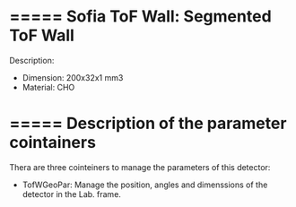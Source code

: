 =====
Sofia ToF Wall: Segmented ToF Wall
=====

Description:

- Dimension: 200x32x1 mm3
- Material: CHO

=====
Description of the parameter cointainers
=====

Thera are three cointeiners to manage the parameters of this detector:

- TofWGeoPar: Manage the position, angles and dimenssions of the detector in the Lab. frame.
